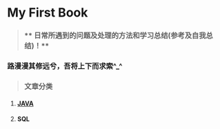# My First Book

> ### ** 日常所遇到的问题及处理的方法和学习总结\(参考及自我总结\)！**

### 路漫漫其修远兮，吾将上下而求索^\_^

> ### 文章分类

1. #### [JAVA](/chapter1.md)
2. #### SQL



